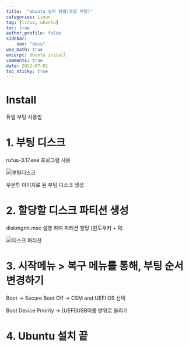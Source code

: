 ```yaml
---
title:  "Ubuntu 설치 방법(듀얼 부팅)"
categories: Linux
tag: [linux, ubuntu]
toc: true
author_profile: false
sidebar:
    nav: "docs"
use_math: true
excerpt: Ubuntu install
comments: true
date: 2022-07-01
toc_sticky: true
---
```


# Install

듀얼 부팅 사용법

# 1. 부팅 디스크

rufus-3.17.exe 프로그램 사용

![부팅디스크](https://user-images.githubusercontent.com/84303857/177029334-e2ee352b-43b4-427c-9ac2-557d6b836635.png)

우분투 이미지로 된 부팅 디스크 생성

# 2. 할당할 디스크 파티션 생성

diskmgmt.msc 실행 하여 파티션 할당 (윈도우키 + R)

![디스크 파티션](https://user-images.githubusercontent.com/84303857/177029329-decadcbb-56ad-4493-9ad3-c32c8144c34a.png)

# **3. 시작메뉴 > 복구 메뉴를 통해, 부팅 순서 변경하기**

Boot -> Secure Boot Off -> CSM and UEFI OS 선택

Boot Device Priority -> [UEFI]USB이름 맨위로 올리기

# 4. Ubuntu 설치 끝

